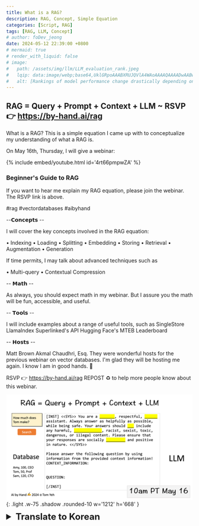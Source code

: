 ```yaml
---
title: What is a RAG?
description: RAG, Concept, Simple Equation
categories: [Script, RAG]
tags: [RAG, LLM, Concept]
# author: foDev_jeong
date: 2024-05-12 22:39:00 +0800
# mermaid: true
# render_with_liquid: false
# image:
#   path: /assets/img/llm/LLM_evaluation_rank.jpeg
#   lqip: data:image/webp;base64,UklGRpoAAABXRUJQVlA4WAoAAAAQAAAADwAABwAAQUxQSDIAAAARL0AmbZurmr57yyIiqE8oiG0bejIYEQTgqiDA9vqnsUSI6H+oAERp2HZ65qP/VIAWAFZQOCBCAAAA8AEAnQEqEAAIAAVAfCWkAALp8sF8rgRgAP7o9FDvMCkMde9PK7euH5M1m6VWoDXf2FkP3BqV0ZYbO6NA/VFIAAAA
#   alt: [Rankings of model performance change drastically depending on which LLM is used as the judge on KILT-NQ]
---
```


## RAG = Query + Prompt + Context + LLM ~ RSVP 👉 <https://by-hand.ai/rag>

What is a RAG? This is a simple equation I came up with to conceptualize my understanding of what a RAG is.

On May 16th, Thursday, I will give a webinar:


{% include embed/youtube.html id='4rt66pmpwZA' %}

### Beginner's Guide to RAG ###

If you want to hear me explain my RAG equation, please join the webinar. The RSVP link is above.

#rag #vectordatabases #aibyhand 

--𝗖𝗼𝗻𝗰𝗲𝗽𝘁𝘀 --

I will cover the key concepts involved in the RAG equation:

• Indexing
• Loading
• Splitting
• Embedding
• Storing
• Retrieval
• Augmentation
• Generation

If time permits, I may talk about advanced techniques such as

• Multi-query
• Contextual Compression

-- 𝗠𝗮𝘁𝗵 --

As always, you should expect math in my webinar. But I assure you the math will be fun, accessible, and useful.

-- 𝗧𝗼𝗼𝗹𝘀 --

I will include examples about a range of useful tools, such as
SingleStore 
LlamaIndex 
Superlinked's API 
Hugging Face's MTEB Leaderboard

 -- 𝗛𝗼𝘀𝘁𝘀 --

Matt Brown 
Akmal Chaudhri, Esq.
They were wonderful hosts for the previous webinar on vector databases. I'm glad they will be hosting me again. I know I am in good hands. 🙌

RSVP 👉 <https://by-hand.ai/rag>
REPOST ♻️ to help more people know about this webinar.

![ What is RAG? ](/assets/img/llm/RAG_concept.gif){: .light .w-75 .shadow .rounded-10 w='1212' h='668' }

<details markdown="1">
<summary style= "font-size:24px; line-height:24px; font-weight:bold; cursor:pointer;" > Translate to Korean </summary>

* * * 

RAG = 쿼리 + 프롬프트 + 컨텍스트 + LLM ~ RSVP 👉 <https://by-hand.ai/rag>

RAG란 무엇입니까? 이것은 RAG가 무엇인지에 대한 이해를 개념화하기 위해 생각해 낸 간단한 방정식입니다.

5월 16일 목요일에는 웨비나를 진행합니다.

### RAG 초보자 가이드 ###

제 RAG 방정식에 대한 설명을 듣고 싶으시면 웨비나에 참여하십시오. RSVP 링크는 위에 있습니다.

해시태그#rag 해시태그#vectordatabases 해시태그#aibyhand 

--개념--

RAG 방정식과 관련된 주요 개념을 다루겠습니다.

•인덱싱
•로드
•분할
•포함
•저장
•검색
•확대
•세대

시간이 허락한다면 다음과 같은 고급 기술에 대해 이야기 할 수 있습니다.

• 다중 쿼리
• 상황별 압축

--수학--

항상 그렇듯이 제 웨비나에서 수학을 기대해야 합니다. 그러나 수학은 재미있고, 접근하기 쉬우며, 유용할 것이라고 장담합니다.

--도구--

다음과 같은 다양한 유용한 도구에 대한 예를 포함하겠습니다.
SingleStore 
LlamaIndex 
Superlinked 의 API 
Hugging Face 의 MTEB 리더보드


</details>